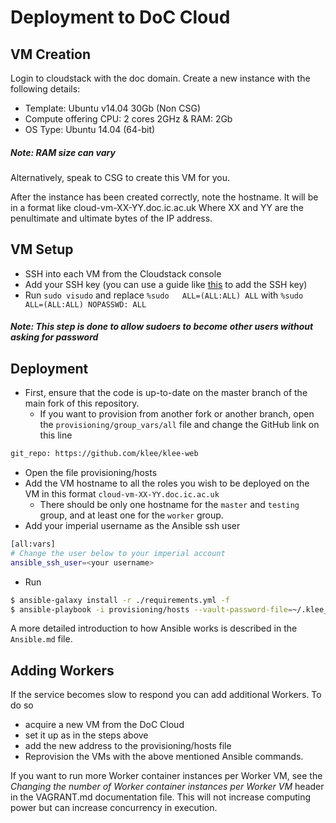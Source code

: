 Deployment to DoC Cloud
==========

## VM Creation

Login to cloudstack with the doc domain.
Create a new instance with the following details:
* Template: Ubuntu v14.04 30Gb (Non CSG)
* Compute offering	CPU: 2 cores 2GHz & RAM: 2Gb
* OS Type:	Ubuntu 14.04 (64-bit)

##### Note: RAM size can vary

Alternatively, speak to CSG to create this VM for you.

After the instance has been created correctly, note the hostname.
It will be in a format like cloud-vm-XX-YY.doc.ic.ac.uk
Where XX and YY are the penultimate and ultimate bytes of the IP address.

## VM Setup

* SSH into each VM from the Cloudstack console
* Add your SSH key (you can use a guide like [this](https://www.ssh.com/ssh/copy-id) to add the SSH key)
* Run `sudo visudo` and replace
```%sudo   ALL=(ALL:ALL) ALL```
with
```%sudo   ALL=(ALL:ALL) NOPASSWD: ALL```
##### Note: This step is done to allow sudoers to become other users without asking for password

## Deployment
* First, ensure that the code is up-to-date on the master branch of the main fork of this repository.
    * If you want to provision from another fork or another branch, open the `provisioning/group_vars/all` file and change the GitHub link on this line 
```bash
git_repo: https://github.com/klee/klee-web
```

* Open the file provisioning/hosts
* Add the VM hostname to all the roles you wish to be deployed on the VM in this format
```cloud-vm-XX-YY.doc.ic.ac.uk```
    * There should be only one hostname for the `master` and `testing` group, and at least one for the `worker` group.
* Add your imperial username as the Ansible ssh user
```bash
[all:vars]
# Change the user below to your imperial account
ansible_ssh_user=<your username>
```
* Run
```bash
$ ansible-galaxy install -r ./requirements.yml -f
$ ansible-playbook -i provisioning/hosts --vault-password-file=~/.klee_vault_password provisioning/production.yml -v
```

A more detailed introduction to how Ansible works is described in the `Ansible.md` file.

## Adding Workers
If the service becomes slow to respond you can add additional Workers. To do so 
* acquire a new VM from the DoC Cloud 
* set it up as in the steps above 
* add the new address to the provisioning/hosts file
* Reprovision the VMs with the above mentioned Ansible commands.

If you want to run more Worker container instances per Worker VM, see the *Changing the number of Worker container instances per Worker VM* header in the VAGRANT.md documentation file. This will not increase computing power but can increase concurrency in execution. 

